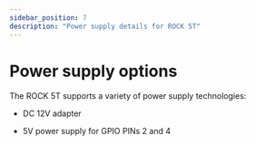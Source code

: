 ```yaml
---
sidebar_position: 7
description: "Power supply details for ROCK 5T"
---
```


# Power supply options

The ROCK 5T supports a variety of power supply technologies:

- DC 12V adapter

- 5V power supply for GPIO PINs 2 and 4
